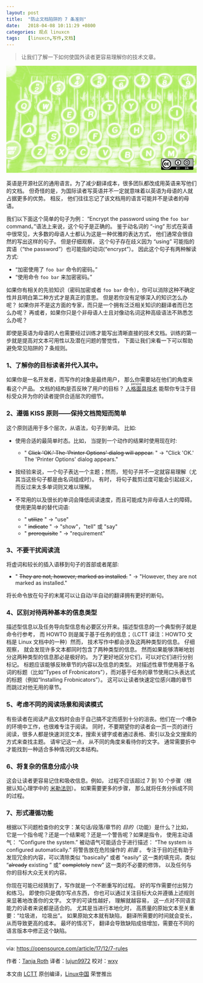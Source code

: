 ```yaml
---
layout: post
title:	"防止文档陷阱的 7 条准则"
date:	2018-04-08 10:11:29 +0800 
categories:	观点 linuxcn 
tags:	[linuxcn,写作,文档]
---
```




> 
> 让我们了解一下如何使国外读者更容易理解你的技术文章。
> 
> 
> 


![](/Asserts/Images/album/201804/08/101132da61z8jkz61f6tgq.png)


英语是开源社区的通用语言。为了减少翻译成本，很多团队都改成用英语来写他们的文档。 但奇怪的是，为国际读者写英语并不一定就意味着以英语为母语的人就占据更多的优势。 相反， 他们往往忘记了该文档用的语言可能并不是读者的母语。


我们以下面这个简单的句子为例： “Encrypt the password using the `foo bar` command。”语法上来说，这个句子是正确的。 鉴于动名词的 “-ing” 形式在英语中很常见，大多数的母语人士都认为这是一种优雅的表达方式， 他们通常会很自然的写出这样的句子。 但是仔细观察， 这个句子存在歧义因为 “using” 可能指的宾语（“the password”）也可能指的动词(“encrypt”）。 因此这个句子有两种解读方式:


* “加密使用了 `foo bar` 命令的密码。”
* “使用命令 `foo bar` 来加密密码。”


如果你有相关的先验知识（密码加密或者 `foo bar` 命令），你可以消除这种不确定性并且明白第二种方式才是真正的意思。 但是若你没有足够深入的知识怎么办呢？ 如果你并不是这方面的专家，而只是一个拥有泛泛相关知识的翻译者而已怎么办呢？ 再或者，如果你只是个非母语人士且对像动名词这种高级语法不熟悉怎么办呢？


即使是英语为母语的人也需要经过训练才能写出清晰直接的技术文档。训练的第一步就是提高对文本可用性以及潜在问题的警觉性， 下面让我们来看一下可以帮助避免常见陷阱的 7 条规则。


### 1、了解你的目标读者并代入其中。


如果你是一名开发者，而写作的对象是最终用户， 那么你需要站在他们的角度来看这个产品。 文档的结构是否反映了用户的目标？ [<ruby> 人格面具 <rt>  persona </rt></ruby> 技术](https://en.wikipedia.org/wiki/Persona_(user_experience)) 能帮你专注于目标受众并为你的读者提供合适层次的细节。


### 2、遵循 KISS 原则——保持文档简短而简单


这个原则适用于多个层次，从语法，句子到单词。 比如:


* 使用合适的最简单时态。比如， 当提到一个动作的结果时使用现在时:
	+ " ~~Click 'OK.' The 'Printer Options' dialog will appear.~~ " -> "Click 'OK.' The 'Printer Options' dialog appears."
* 按经验来说，一个句子表达一个主题；然而， 短句子并不一定就容易理解（尤其当这些句子都是由名词组成时）。 有时， 将句子裁剪过度可能会引起歧义，而反过来太多单词则又难以理解。
* 不常用的以及很长的单词会降低阅读速度，而且可能成为非母语人士的障碍。 使用更简单的替代词语:  

	+ " ~~utilize~~ " -> "use"
	+ " ~~indicate~~ " -> "show"，"tell" 或 "say"
	+ " ~~prerequisite~~ " -> "requirement"


### 3、不要干扰阅读流


将虚词和较长的插入语移到句子的首部或者尾部:


* " ~~They are not, however, marked as installed.~~ " -> "However, they are not marked as installed."


将长命令放在句子的末尾可以让自动/半自动的翻译拥有更好的断句。


### 4、区别对待两种基本的信息类型


描述型信息以及任务导向型信息有必要区分开来。描述型信息的一个典型例子就是命令行参考， 而 HOWTO 则是属于基于任务的信息；（LCTT 译注：HOWTO 文档是 Linux 文档中的一种）然而， 技术写作中都会涉及这两种类型的信息。 仔细观察， 就会发现许多文本都同时包含了两种类型的信息。 然而如果能够清晰地划分这两种类型的信息那必是极好的。 为了更好地区分它们，可以对它们进行分别标记。 标题应该能够反映章节的内容以及信息的类型。 对描述性章节使用基于名词的标题（比如“Types of Frobnicators”），而对基于任务的章节使用口头表达式的标题（例如“Installing Frobnicators”）。 这可以让读者快速定位感兴趣的章节而跳过对他无用的章节。


### 5、考虑不同的阅读场景和阅读模式


有些读者在阅读产品文档时会由于自己搞不定而感到十分的沮丧。他们在一个嘈杂的环境中工作，也很难专注于阅读。 同时，不要期望你的读者会一页一页的进行阅读，很多人都是快速浏览文本，搜索关键字或者通过表格、索引以及全文搜索的方式来查找主题。 请牢记这一点， 从不同的角度来看待你的文字。 通常需要折中才能找到一种适合多种情况的文本结构。


### 6、将复杂的信息分成小块


这会让读者更容易记住和吸收信息。例如， 过程不应该超过 7 到 10 个步骤（根据认知心理学中的 [米勒法则](https://en.wikipedia.org/wiki/The_Magical_Number_Seven,_Plus_or_Minus_Two)）。 如果需要更多的步骤， 那么就将任务分拆成不同的过程。


### 7、形式遵循功能


根据以下问题检查你的文字：某句话/段落/章节的 *目的*（功能）是什么？比如，它是一个指令呢？还是一个结果呢？还是一个警告呢？如果是指令， 使用主动语气： “Configure the system.” 被动语气可能适合于进行描述： “The system is configured automatically.” 将警告放在危险操作的 *前面* 。 专注于目的还有助于发现冗余的内容，可以清除类似 “basically” 或者 “easily” 这一类的填充词，类似 “~~already~~ existing ” 或“ ~~completely~~ new” 这一类的不必要的修饰， 以及任何与你的目标大众无关的内容。


你现在可能已经猜到了，写作就是一个不断重写的过程。 好的写作需要付出努力和练习。 即使你只是偶尔写点东西， 你也可以通过关注目标大众并遵循上述规则来显著地改善你的文字。 文字的可读性越好， 理解就越容易， 这一点对不同语言能力的读者来说都是适合的。 尤其是当进行本地化时， 高质量的原始文本至关重要：“垃圾进， 垃圾出”。 如果原始文本就有缺陷， 翻译所需要的时间就会变长， 从而导致更高的成本。 最坏的情况下， 翻译会导致缺陷成倍增加，需要在不同的语言版本中修正这个缺陷。




---


via: <https://opensource.com/article/17/12/7-rules>


作者：[Tanja Roth](https://opensource.com) 译者：[lujun9972](https://github.com/lujun9972) 校对：[wxy](https://github.com/wxy)


本文由 [LCTT](https://github.com/LCTT/TranslateProject) 原创编译，[Linux中国](https://linux.cn/) 荣誉推出
